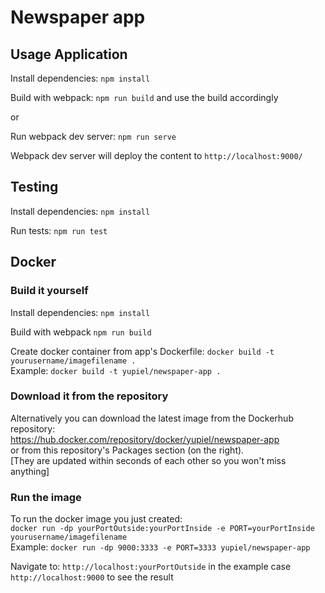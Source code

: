 # Newspaper app

## Usage Application

Install dependencies: ```npm install```

Build with webpack: ```npm run build``` and use the build accordingly

or

Run webpack dev server: ```npm run serve```

Webpack dev server will deploy the content to ```http://localhost:9000/```


## Testing

Install dependencies: ```npm install```

Run tests: ```npm run test```


## Docker

### Build it yourself

Install dependencies: ```npm install```

Build with webpack ```npm run build```

Create docker container from app's Dockerfile: ```docker build -t yourusername/imagefilename .``` <br>
Example: ```docker build -t yupiel/newspaper-app .```

### Download it from the repository

Alternatively you can download the latest image from the Dockerhub repository: <br> https://hub.docker.com/repository/docker/yupiel/newspaper-app <br>
or from this repository's Packages section (on the right). <br>
[They are updated within seconds of each other so you won't miss anything]

### Run the image

To run the docker image you just created: <br> ```docker run -dp yourPortOutside:yourPortInside -e PORT=yourPortInside yourusername/imagefilename``` <br>
Example: ```docker run -dp 9000:3333 -e PORT=3333 yupiel/newspaper-app```

Navigate to: ```http://localhost:yourPortOutside``` in the example case ```http://localhost:9000``` to see the result
